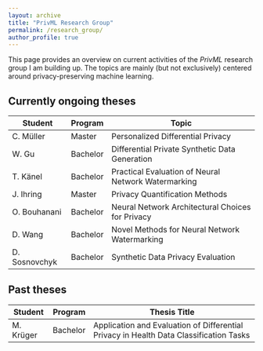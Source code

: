 ```yaml
---
layout: archive
title: "PrivML Research Group"
permalink: /research_group/
author_profile: true
---
```


This page provides an overview on current activities of the *PrivML* research group I am building up. The topics are mainly (but not exclusively) 
centered around privacy-preserving machine learning. 

## Currently ongoing theses
| Student          | Program| Topic                                                        |
| --------         | ------ | ------------------------------------------------------------ |
| C. Müller        | Master | Personalized Differential Privacy                            |
| W. Gu            | Bachelor | Differential Private Synthetic Data Generation               |
| T. Känel         | Bachelor   | Practical Evaluation of Neural Network Watermarking      |
| J. Ihring        | Master   | Privacy Quantification Methods      |
| O. Bouhanani     | Bachelor   | Neural Network Architectural Choices for Privacy      |
| D. Wang          | Bachelor   | Novel Methods for Neural Network Watermarking     |
| D. Sosnovchyk    | Bachelor   | Synthetic Data Privacy Evaluation     |

## Past theses
| Student          | Program| Thesis Title                                                 |
| --------         | ------ | ------------------------------------------------------------ |
| M. Krüger    | Bachelor   | Application and Evaluation of Differential Privacy in Health Data Classification Tasks|

